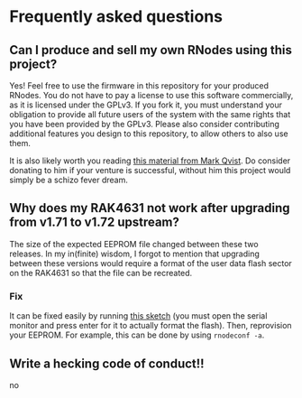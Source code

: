# Frequently asked questions
## Can I produce and sell my own RNodes using this project? 
Yes! Feel free to use the firmware in this repository for your produced RNodes. You do not have to pay a license to use this software commercially, as it is licensed under the GPLv3. If you fork it, you must understand your obligation to provide all future users of the system with the same rights that you have been provided by the GPLv3. Please also consider contributing additional features you design to this repository, to allow others to also use them.

It is also likely worth you reading [this material from Mark Qvist](https://unsigned.io/sell_rnodes.html). Do consider donating to him if your venture is successful, without him this project would simply be a schizo fever dream.

## Why does my RAK4631 not work after upgrading from v1.71 to v1.72 upstream?
The size of the expected EEPROM file changed between these two releases. In my in(finite) wisdom, I forgot to mention that upgrading between these versions would require a format of the user data flash sector on the RAK4631 so that the file can be recreated. 

### Fix
It can be fixed easily by running [this sketch](https://github.com/RAKWireless/RAK-nRF52-Arduino/blob/master/libraries/InternalFileSytem/examples/Internal_Format/Internal_Format.ino) (you must open the serial monitor and press enter for it to actually format the flash). Then, reprovision your EEPROM. For example, this can be done by using `rnodeconf -a`.

## Write a hecking code of conduct!!
no
